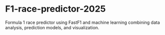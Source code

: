 # F1-race-predictor-2025
Formula 1 race predictor using FastF1 and machine learning combining data analysis, prediction models, and visualization.
